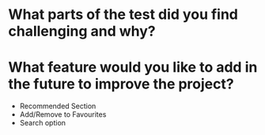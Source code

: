 # What parts of the test did you find challenging and why?

# What feature would you like to add in the future to improve the project?

- Recommended Section
- Add/Remove to Favourites
- Search option